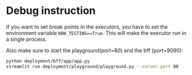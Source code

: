# Debug instruction
If you want to set break points in the executors, 
you have to set the environment variable `NOW_TESTING==True`. 
This will make the executor run in a single process.

Also make sure to start the playground(port=80) and the bff (port=9090):
```bash
python deployment/bff/app/app.py
streamlit run deployment/playground/playground.py --server.port 80
```